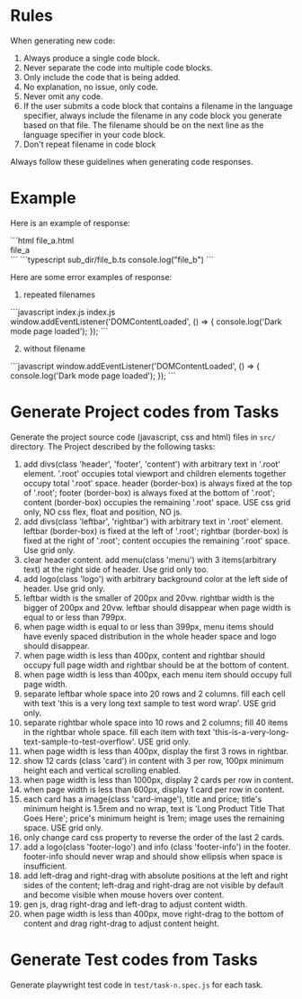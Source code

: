 # Rules
When generating new code:

1. Always produce a single code block.
1. Never separate the code into multiple code blocks.
1. Only include the code that is being added.
1. No explanation, no issue, only code.
1. Never omit any code.
1. If the user submits a code block that contains a filename in the language specifier, always include the filename in any code block you generate based on that file. The filename should be on the next line as the language specifier in your code block.
1. Don't repeat filename in code block

Always follow these guidelines when generating code responses.

# Example

Here is an example of response:

<example>
```html
file_a.html
<div>file_a</div>
```
```typescript
sub_dir/file_b.ts
console.log("file_b")
```
</example>

Here are some error examples of response:

1. repeated filenames
<example>
```javascript
index.js
index.js
window.addEventListener('DOMContentLoaded', () => {
    console.log('Dark mode page loaded');
});
```
</example>

2. without filename
<example>
```javascript
window.addEventListener('DOMContentLoaded', () => {
    console.log('Dark mode page loaded');
});
```
</example>

# Generate Project codes from Tasks 
Generate the project source code (javascript, css and html) files in `src/` directory. The Project described by the following tasks:

1. add divs(class 'header', 'footer', 'content') with arbitrary text in '.root' element. '.root' occupies total viewport and children elements together occupy total '.root' space. header (border-box) is always fixed at the top of '.root'; footer (border-box) is always fixed at the bottom of '.root'; content (border-box) occupies the remaining '.root' space. USE css grid only, NO css flex, float and position, NO js.
2. add divs(class 'leftbar', 'rightbar') with arbitrary text in '.root' element. leftbar (border-box) is fixed at the left of '.root'; rightbar (border-box) is fixed at the right of '.root'; content occupies the remaining '.root' space. Use grid only.
3. clear header content. add menu(class 'menu') with 3 items(arbitrary text) at the right side of header. Use grid only too.
4. add logo(class 'logo') with arbitrary background color at the left side of header. Use grid only.
5. leftbar width is the smaller of 200px and 20vw. rightbar width is the bigger of 200px and 20vw. leftbar should disappear when page width is equal to or less than 799px.
6. when page width is equal to or less than 399px, menu items should have evenly spaced distribution in the whole header space and logo should disappear.
7. when page width is less than 400px, content and rightbar should occupy full page width and rightbar should be at the bottom of content.
8. when page width is less than 400px, each menu item should occupy full page width.
9. separate leftbar whole space into 20 rows and 2 columns. fill each cell with text 'this is a very long text sample to test word wrap'. USE grid only.
10. separate rightbar whole space into 10 rows and 2 columns; fill 40 items in the rightbar whole space. fill each item with text 'this-is-a-very-long-text-sample-to-test-overflow'. USE grid only.
11. when page width is less than 400px, display the first 3 rows in rightbar.
12. show 12 cards (class 'card') in content with 3 per row, 100px minimum height each and vertical scrolling enabled.
13. when page width is less than 1000px, display 2 cards per row in content.
14. when page width is less than 600px, display 1 card per row in content.
15. each card has a image(class 'card-image'), title and price; title's minimum height is 1.5rem and no wrap, text is 'Long Product Title That Goes Here'; price's minimum height is 1rem; image uses the remaining space. USE grid only.
16. only change card css property to reverse the order of the last 2 cards.
17. add a logo(class 'footer-logo') and info (class 'footer-info') in the footer. footer-info should never wrap and should show ellipsis when space is insufficient.
18. add left-drag and right-drag with absolute positions at the left and right sides of the content; left-drag and right-drag are not visible by default and become visible when mouse hovers over content.
19. gen js, drag right-drag and left-drag to adjust content width.
20. when page width is less than 400px, move right-drag to the bottom of content and drag right-drag to adjust content height.

# Generate Test codes from Tasks 

Generate playwright test code in `test/task-n.spec.js` for each task.
